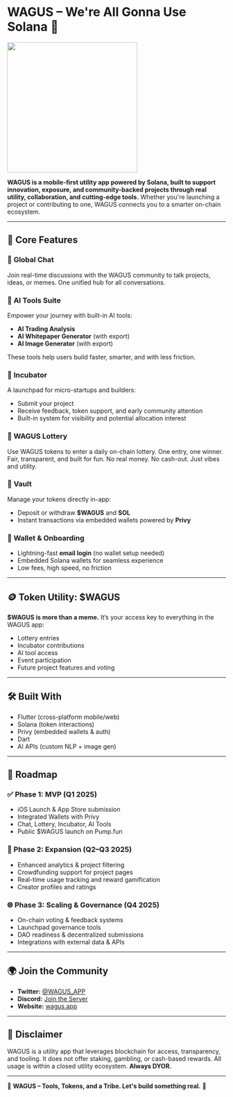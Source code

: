 # WAGUS – We're All Gonna Use Solana 🚀

<img src="https://github.com/user-attachments/assets/92dd7a7d-d8b5-4ba6-9204-d33531e20277" width="300">

**WAGUS is a mobile-first utility app powered by Solana, built to support innovation, exposure, and community-backed projects through real utility, collaboration, and cutting-edge tools.** Whether you're launching a project or contributing to one, WAGUS connects you to a smarter on-chain ecosystem.

---

## 📱 Core Features

### 💬 **Global Chat**
Join real-time discussions with the WAGUS community to talk projects, ideas, or memes. One unified hub for all conversations.

### 🧠 **AI Tools Suite**
Empower your journey with built-in AI tools:
- **AI Trading Analysis**
- **AI Whitepaper Generator** (with export)
- **AI Image Generator** (with export)

These tools help users build faster, smarter, and with less friction.

### 🧪 **Incubator**
A launchpad for micro-startups and builders:
- Submit your project
- Receive feedback, token support, and early community attention
- Built-in system for visibility and potential allocation interest

### 🎲 **WAGUS Lottery**
Use WAGUS tokens to enter a daily on-chain lottery. One entry, one winner. Fair, transparent, and built for fun. No real money. No cash-out. Just vibes and utility.

### 🏦 **Vault**
Manage your tokens directly in-app:
- Deposit or withdraw **$WAGUS** and **SOL**
- Instant transactions via embedded wallets powered by **Privy**

### 🔐 **Wallet & Onboarding**
- Lightning-fast **email login** (no wallet setup needed)
- Embedded Solana wallets for seamless experience
- Low fees, high speed, no friction

---

## 🪙 Token Utility: $WAGUS

**$WAGUS is more than a meme.** It’s your access key to everything in the WAGUS app:

- Lottery entries
- Incubator contributions
- AI tool access
- Event participation
- Future project features and voting

---

## 🛠️ Built With
- Flutter (cross-platform mobile/web)
- Solana (token interactions)
- Privy (embedded wallets & auth)
- Dart
- AI APIs (custom NLP + image gen)

---

## 🚧 Roadmap

### ✅ Phase 1: MVP (Q1 2025)
- iOS Launch & App Store submission
- Integrated Wallets with Privy
- Chat, Lottery, Incubator, AI Tools
- Public $WAGUS launch on Pump.fun

### 🧠 Phase 2: Expansion (Q2–Q3 2025)
- Enhanced analytics & project filtering
- Crowdfunding support for project pages
- Real-time usage tracking and reward gamification
- Creator profiles and ratings

### 🌐 Phase 3: Scaling & Governance (Q4 2025)
- On-chain voting & feedback systems
- Launchpad governance tools
- DAO readiness & decentralized submissions
- Integrations with external data & APIs

---

## 🌍 Join the Community
- **Twitter:** [@WAGUS_APP](https://x.com/WAGUS_APP)
- **Discord:** [Join the Server](https://discord.gg/ypPzNgJNXC)
- **Website:** [wagus.app](https://wagus.app)

---

## 📜 Disclaimer

WAGUS is a utility app that leverages blockchain for access, transparency, and tooling. It does not offer staking, gambling, or cash-based rewards. All usage is within a closed utility ecosystem. **Always DYOR.**

---

🚀 **WAGUS – Tools, Tokens, and a Tribe. Let's build something real.** 🚀
